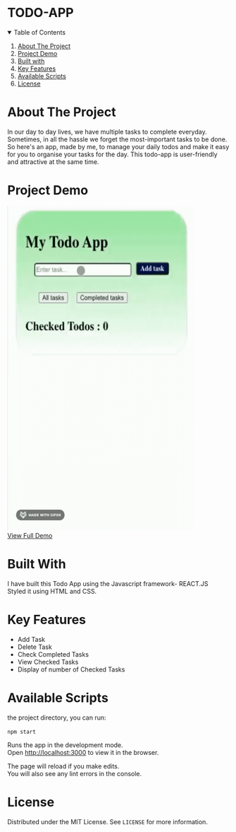 <br/>
<h1>TODO-APP</h1>
<!-- TABLE OF CONTENTS -->
<details open="open">
  <summary>Table of Contents</summary>
  <ol>
    <li><a href="#about-the-project">About The Project</a></li>
    <li><a href="#project-demo">Project Demo</a></li>
    <li><a href="#built-with">Built with</a></li>
    <li><a href="#key-features">Key Features</a></li>
    <li><a href="#available-scripts">Available Scripts</a></li>
    <li><a href="#license">License</a></li>
    </ol>
</details>

<!-- ABOUT THE PROJECT -->

# About The Project
  <p align = "center">
    <p>
     In our day to day lives, we have multiple tasks to complete everyday. Sometimes, in all the hassle we forget the most-important tasks to be done.
     So here's an app, made by me, to manage your daily todos and make it easy for you to organise your tasks for the day. 
     This todo-app is user-friendly and attractive at the same time.
  </p>
  
  
 <!-- PROJECT DEMO -->
# Project Demo
  <p align = "center">
    <p>
      <img src="./demo.gif" width="425" height="734" alt="Demo" />
      <br/>
      <a href="https://drive.google.com/file/d/1Qc5vIZLZT_UxByxJmcWVYetHJ7jcIRiO/view?usp=sharing">View Full Demo</a>
  </p>


<!-- BUILT WITH -->

# Built With

<p align="centre">I have built this Todo App using the Javascript framework- REACT.JS<br/>
  Styled it using HTML and CSS.
</p>

<!-- KEY FEATURES -->

# Key Features

<p align="centre">
  <ul>
    <li>Add Task</li>
    <li>Delete Task</li>
    <li>Check Completed Tasks</li>
    <li>View Checked Tasks </li>
    <li> Display of number of Checked Tasks</li>
  </ul>
</p>



# Available Scripts

<p> the project directory, you can run:<br/>

`npm start` <br/>

Runs the app in the development mode.<br />
Open [http://localhost:3000](http://localhost:3000) to view it in the browser.<br />

The page will reload if you make edits.<br />
You will also see any lint errors in the console.<br />

</p>

<!-- LICENSE -->
# License

Distributed under the MIT License. See `LICENSE` for more information.

